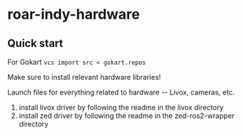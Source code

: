 <!--
 Copyright 2023 michael. All rights reserved.
 Use of this source code is governed by a BSD-style
 license that can be found in the LICENSE file.
-->

# roar-indy-hardware


## Quick start
For Gokart
`vcs import src < gokart.repos` 

Make sure to install relevant hardware libraries!

Launch files for everything related to hardware -- Livox, cameras, etc. 

1. install livox driver by following the readme in the livox directory
2. install zed driver by following the readme in the zed-ros2-wrapper directory